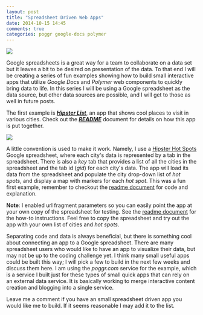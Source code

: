 ```yaml
---
layout: post
title: "Spreadsheet Driven Web Apps"
date: 2014-10-15 14:45
comments: true
categories: poggr google-docs polymer
---
```


<a href="//fooqri.poggr.com/pgyUYTfcMUe:dgyFhkQ9M8e"><img src="//s3.amazonaws.com/goddip-poggs/pgyUYTfcMUe/example_screen.png"></a>

Google spreadsheets is a great way for a team to collaborate on a data set but it leaves a bit to be desired on presentation of the data. To that end I will be creating a series of fun examples showing how to build small interactive apps that utilize _Google Docs_ and _Polymer_ web components to quickly bring data to life. In this series I will be using a Google spreadsheet as the data source, but other data sources are possible, and I will get to those as well in future posts.

The first example is  ___[Hipster List](http://fooqri.poggr.com/pgyUYTfcMUe:dgyFhkQ9M8e)___, an app that shows cool places to visit in various cities. Check out the ___[README](//fooqri.poggr.com/pgyUYTfcMUe:dxJgUYaGcGUl)___ document for details on how this app is put together.

<a href="//docs.google.com/spreadsheet/ccc?key=0Ahy9ODkMXc1GdHRaTlI3Y2EydllTa2NsRjlxRVhMRlE&usp=sharing#gid=0"><img class="spreadsheet-screen" src="//s3.amazonaws.com/goddip-poggs/pgyUYTfcMUe/spreadsheet_screen.png"></a>

A little convention is used to make it work. Namely, I use a [Hipster Hot Spots](https://docs.google.com/spreadsheet/ccc?key=0Ahy9ODkMXc1GdHRaTlI3Y2EydllTa2NsRjlxRVhMRlE&usp=sharing) Google spreadsheet, where each city's data is represented by a tab in the spreadsheet. There is also a _key_ tab that provides a list of all the cities in the spreadsheet and the tab id (_gid_) for each city's data. The app will load its data from the spreadsheet and populate the city drop-down list of _hot spots_, and display a map with markers for each _hot spot_. This was a fun first example, remember to checkout the [readme document](//fooqri.poggr.com/pgyUYTfcMUe:dxJgUYaGcGUl) for code and explanation.

__Note__: I enabled url fragment parameters so you can easily point the app at your own copy of the spreadsheet for testing. See the [readme document](//fooqri.poggr.com/pgyUYTfcMUe:dxJgUYaGcGUl) for the how-to instructions. Feel free to copy the spreadsheet and try out the app with your own list of cities and _hot spots_. 

 Separating code and data is always beneficial, but there is something cool about connecting an app to a Google spreadsheet. There are many spreadsheet users who would like to have an app to visualize their data, but may not be up to the coding challenge yet. I think many small useful apps could be built this way;  I will pick a few to build in the next few weeks and discuss them here. I am using the _poggr.com_ service for the example, which is a service I built just for these types of small quick apps that can rely on an external data service. It is basically working to merge interactive content creation and blogging into a single service.

 Leave me a comment if you have an small spreadsheet driven app you would like me to build. If it seems reasonable I may add it to the list.







